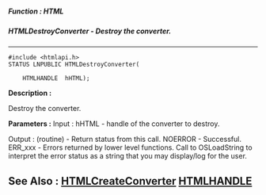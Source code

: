 ##### Function : HTML
##### HTMLDestroyConverter - Destroy the converter.
---
```
#include <htmlapi.h>
STATUS LNPUBLIC HTMLDestroyConverter(

	HTMLHANDLE  hHTML);
```
**Description :**

Destroy the converter.

**Parameters :**
Input :
hHTML  -  handle of the converter to destroy.

Output :
(routine)  -  Return status from this call.
	NOERROR - Successful.
	ERR_xxx - Errors returned by lower level functions.  Call to OSLoadString to interpret the error status as a string that you may display/log for the user.



**See Also :**
[HTMLCreateConverter](/reference/Func/HTMLCreateConverter)
[HTMLHANDLE](/reference/Data/HTMLHANDLE)
---
